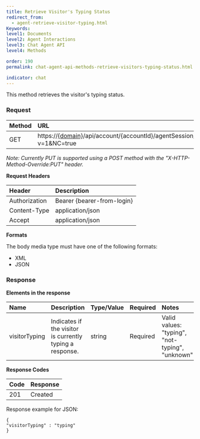 ```yaml
---
title: Retrieve Visitor's Typing Status
redirect_from:
  - agent-retrieve-visitor-typing.html
Keywords:
level1: Documents
level2: Agent Interactions
level3: Chat Agent API
level4: Methods

order: 190
permalink: chat-agent-api-methods-retrieve-visitors-typing-status.html

indicator: chat
---
```


This method retrieves the visitor's typing status.

### Request

| Method | URL |
| :--- | :--- |
| GET | https://[{domain}](https://developers.liveperson.com/agent-domain-domain-api.html)/api/account/{accountId}/agentSession/{agentSessionId}/chat/{chatId}/info/visitorTyping?v=1&NC=true |

*Note: Currently PUT is supported using a POST method with the "X-HTTP-Method-Override:PUT" header.*

**Request Headers**

| Header | Description |
| :--- | :--- |
| Authorization| Bearer {bearer-from-login} |
| Content-Type | application/json |
| Accept | application/json |

**Formats**

The body media type must have one of the following formats:

- XML
- JSON

### Response

**Elements in the response**

| Name | Description | Type/Value | Required | Notes |
| :--- | :--- | :--- | :--- | :--- |
| visitorTyping | Indicates if the visitor is currently typing a response. | string | Required | Valid values: "typing", "not-typing", "unknown" |

**Response Codes**

| Code | Response |
| :--- | :--- |
| 201 |  Created |

Response example for JSON:

    {
    "visitorTyping" : "typing"
    }
